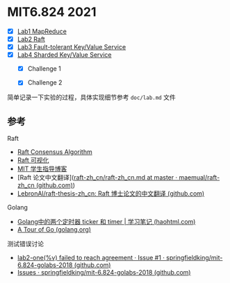 # MIT6.824 2021

- [x] [Lab1 MapReduce](./doc/lab1.md)
- [x] [Lab2 Raft](./doc/lab2.md)
- [x] [Lab3 Fault-tolerant Key/Value Service](./doc/lab3.md)
- [x] [Lab4 Sharded Key/Value Service](./doc/lab4.md)
  - [x] Challenge 1
  - [x] Challenge 2


简单记录一下实验的过程，具体实现细节参考 `doc/lab.md` 文件

## 参考

Raft

- [Raft Consensus Algorithm](https://raft.github.io/#implementations)
- [Raft 可视化](http://thesecretlivesofdata.com/raft/)
- [MIT 学生指导博客](https://thesquareplanet.com/blog/students-guide-to-raft/)
- [Raft 论文中文翻译]([raft-zh_cn/raft-zh_cn.md at master · maemual/raft-zh_cn (github.com)](https://github.com/maemual/raft-zh_cn/blob/master/raft-zh_cn.md#52-领导人选举))
- [LebronAl/raft-thesis-zh_cn: Raft 博士论文的中文翻译 (github.com)](https://github.com/LebronAl/raft-thesis-zh_cn)

Golang

- [Golang中的两个定时器 ticker 和 timer | 学习笔记 (haohtml.com)](https://blog.haohtml.com/archives/19859)
- [A Tour of Go (golang.org)](https://tour.golang.org/concurrency/5)

测试错误讨论

- [lab2-one(%v) failed to reach agreement · Issue #1 · springfieldking/mit-6.824-golabs-2018 (github.com)](https://github.com/springfieldking/mit-6.824-golabs-2018/issues/1)
- [Issues · springfieldking/mit-6.824-golabs-2018 (github.com)](https://github.com/springfieldking/mit-6.824-golabs-2018/issues)

